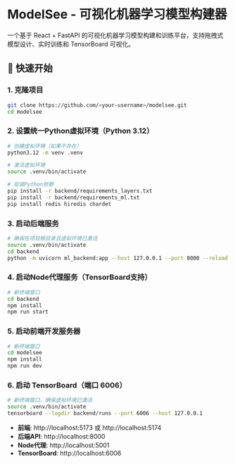 
# ModelSee - 可视化机器学习模型构建器

一个基于 React + FastAPI 的可视化机器学习模型构建和训练平台，支持拖拽式模型设计、实时训练和 TensorBoard 可视化。

## 🚀 快速开始

### 1. 克隆项目

```bash
git clone https://github.com/<your-username>/modelsee.git
cd modelsee
```

### 2. 设置统一Python虚拟环境（Python 3.12）

```bash
# 创建虚拟环境（如果不存在）
python3.12 -m venv .venv

# 激活虚拟环境
source .venv/bin/activate

# 安装Python依赖
pip install -r backend/requirements_layers.txt
pip install -r backend/requirements_ml.txt
pip install redis hiredis chardet
```

### 3. 启动后端服务

```bash
# 确保在项目根目录且虚拟环境已激活
source .venv/bin/activate
cd backend
python -m uvicorn ml_backend:app --host 127.0.0.1 --port 8000 --reload
```

### 4. 启动Node代理服务（TensorBoard支持）

```bash
# 新终端窗口
cd backend
npm install
npm run start
```

### 5. 启动前端开发服务器

```bash
# 新终端窗口
cd modelsee
npm install
npm run dev
```

### 6. 启动 TensorBoard（端口 6006）

```bash
# 新终端窗口，确保虚拟环境已激活
source .venv/bin/activate
tensorboard --logdir backend/runs --port 6006 --host 127.0.0.1
```



- **前端**: http://localhost:5173 或 http://localhost:5174
- **后端API**: http://localhost:8000
- **Node代理**: http://localhost:5001
- **TensorBoard**: http://localhost:6006
